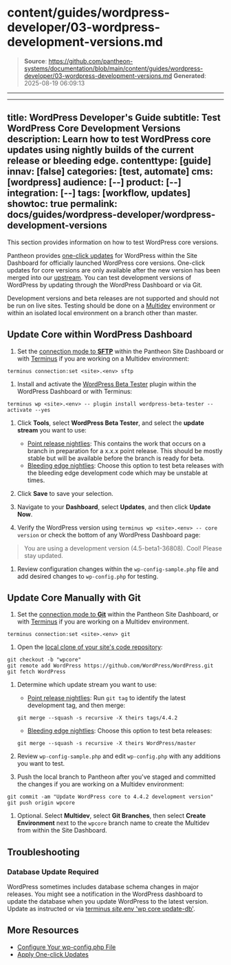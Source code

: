 # content/guides/wordpress-developer/03-wordpress-development-versions.md

> **Source**: https://github.com/pantheon-systems/documentation/blob/main/content/guides/wordpress-developer/03-wordpress-development-versions.md
> **Generated**: 2025-08-19 06:09:13

---

---
title: WordPress Developer's Guide
subtitle: Test WordPress Core Development Versions
description: Learn how to test WordPress core updates using nightly builds of the current release or bleeding edge.
contenttype: [guide]
innav: [false]
categories: [test, automate]
cms: [wordpress]
audience: [--]
product: [--]
integration: [--]
tags: [workflow, updates]
showtoc: true
permalink: docs/guides/wordpress-developer/wordpress-development-versions
---

This section provides information on how to test WordPress core versions.

Pantheon provides [one-click updates](/core-updates) for WordPress within the Site Dashboard for officially launched WordPress core versions. One-click updates for core versions are only available after the new version has been merged into our [upstream](https://github.com/pantheon-systems/WordPress). You can test development versions of WordPress by updating through the WordPress Dashboard or via Git.

<Alert title="Warning" type="danger">

Development versions and beta releases are not supported and should not be run on live sites. Testing should be done on a [Multidev](/guides/multidev) environment or within an isolated local environment on a branch other than master.

</Alert>

## Update Core within WordPress Dashboard

1. Set the [connection mode to **SFTP**](/guides/sftp) within the Pantheon Site Dashboard or with [Terminus](/terminus) if you are working on a Multidev environment:

 ```bash{promptUser: user}
 terminus connection:set <site>.<env> sftp
 ```

1. Install and activate the [WordPress Beta Tester](https://wordpress.org/plugins/wordpress-beta-tester/) plugin within the WordPress Dashboard or with Terminus:

 ```bash{promptUser: user}
 terminus wp <site>.<env> -- plugin install wordpress-beta-tester --activate --yes
 ```

1. Click **Tools**, select **WordPress Beta Tester**, and select the **update stream** you want to use:
   - [Point release nightlies](https://wordpress.org/download/nightly/): This contains the work that occurs on a branch in preparation for a x.x.x point release. This should be mostly stable but will be available before the branch is ready for beta.
   - [Bleeding edge nightlies](https://wordpress.org/download/beta): Choose this option to test beta releases with the bleeding edge development code which may be unstable at times.

1. Click **Save** to save your selection.

1. Navigate to your **Dashboard**, select **Updates**, and then click **Update Now**.

1. Verify the WordPress version using `terminus wp <site>.<env> -- core version` or check the bottom of any WordPress Dashboard page:

  > You are using a development version (4.5-beta1-36808). Cool! Please stay updated.

1. Review configuration changes within the `wp-config-sample.php` file and add desired changes to `wp-config.php` for testing.

## Update Core Manually with Git

1. Set the [connection mode to **Git**](/connection-modes/#git-connection-mode) within the Pantheon Site Dashboard, or with [Terminus](/terminus) if you are working on a Multidev environment.

 ```bash{promptUser: user}
 terminus connection:set <site>.<env> git
 ```

1. Open the [local clone of your site's code repository](/guides/git/git-config#clone-your-site-codebase):

 ```bash{promptUser: user}
 git checkout -b "wpcore"
 git remote add WordPress https://github.com/WordPress/WordPress.git
 git fetch WordPress
 ```

1. Determine which update stream you want to use:

    - [Point release nightlies](https://wordpress.org/download/beta-nightly/):
     Run `git tag` to identify the latest development tag, and then merge:

     ```bash{promptUser: user}
     git merge --squash -s recursive -X theirs tags/4.4.2
     ```

    - [Bleeding edge nightlies](https://wordpress.org/download/beta): Choose this option to test beta releases:

     ```bash{promptUser: user}
     git merge --squash -s recursive -X theirs WordPress/master
     ```

1. Review `wp-config-sample.php` and edit `wp-config.php` with any additions you want to test.

1. Push the local branch to Pantheon after you've staged and committed the changes if you are working on a Multidev environment:

 ```bash{promptUser: user}
 git commit -am "Update WordPress core to 4.4.2 development version"
 git push origin wpcore
 ```

1. Optional. Select **Multidev**, select **Git Branches**, then select **Create Environment** next to the `wpcore` branch name to create the Multidev from within the Site Dashboard.

## Troubleshooting

### Database Update Required

WordPress sometimes includes database schema changes in major releases. You might see a notification in the WordPress dashboard to update the database when you update WordPress to the latest version. Update as instructed or via [terminus $site.$env 'wp core update-db'](/terminus).

## More Resources

- [Configure Your wp-config.php File](/guides/php/wp-config-php)
- [Apply One-click Updates](/guides/integrated-composer/one-click-updates)